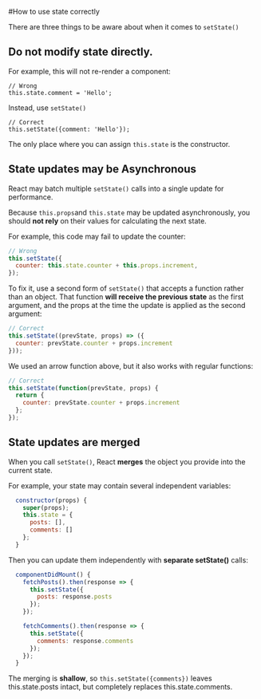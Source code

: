 
#How to use state correctly

There are three things to be aware about when it comes to `setState()`

## Do not modify state directly.

For example, this will not re-render a component:
```
// Wrong
this.state.comment = 'Hello';
```
Instead, use `setState()`
```
// Correct
this.setState({comment: 'Hello'});
```
The only place where you can assign `this.state` is the constructor.

## State updates may be Asynchronous
React may batch multiple `setState()` calls into a single update for performance.

Because `this.props`and `this.state` may be updated asynchronously, you should **not rely** on their values for calculating the next state.

For example, this code may fail to update the counter:
```javascript
// Wrong
this.setState({
  counter: this.state.counter + this.props.increment,
});
```
To fix it, use a second form of `setState()` that accepts a function rather than an object. That function **will receive the previous state** as the first argument, and the props at the time the update is applied as the second argument:

```javascript
// Correct
this.setState((prevState, props) => ({
  counter: prevState.counter + props.increment
}));
```
We used an arrow function above, but it also works with regular functions:
```javascript
// Correct
this.setState(function(prevState, props) {
  return {
    counter: prevState.counter + props.increment
  };
});
```

## State updates are merged
When you call `setState()`, React **merges** the object you provide into the current state.

For example, your state may contain several independent variables:

```javascript
  constructor(props) {
    super(props);
    this.state = {
      posts: [],
      comments: []
    };
  }
```
Then you can update them independently with **separate setState()** calls:

```javascript
  componentDidMount() {
    fetchPosts().then(response => {
      this.setState({
        posts: response.posts
      });
    });

    fetchComments().then(response => {
      this.setState({
        comments: response.comments
      });
    });
  }
```
The merging is **shallow**, so `this.setState({comments})` leaves this.state.posts intact, but completely replaces this.state.comments.


